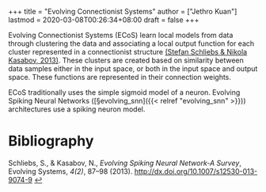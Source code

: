 +++
title = "Evolving Connectionist Systems"
author = ["Jethro Kuan"]
lastmod = 2020-03-08T00:26:34+08:00
draft = false
+++

Evolving Connectionist Systems (ECoS) learn local models from data
through clustering the data and associating a local output function
for each cluster represented in a connectionist structure
<a id="2517787d2e251f350f5882e3a5702fc7" href="#schliebs13_evolv_spikin_neural_networ_survey">(Stefan Schliebs \& Nikola Kasabov, 2013)</a>. These clusters are
created based on similarity between data samples either in the input
space, or both in the input space and output space. These functions
are represented in their connection weights.

ECoS traditionally uses the simple sigmoid model of a neuron. Evolving
Spiking Neural Networks ([§evolving\_snn]({{< relref "evolving_snn" >}})) architectures use a spiking neuron
model.

# Bibliography
<a id="schliebs13_evolv_spikin_neural_networ_survey" target="_blank">Schliebs, S., & Kasabov, N., *Evolving Spiking Neural Network-A Survey*, Evolving Systems, *4(2)*, 87–98 (2013).  http://dx.doi.org/10.1007/s12530-013-9074-9</a> [↩](#2517787d2e251f350f5882e3a5702fc7)
